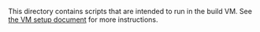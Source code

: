 This directory contains scripts that are intended to run in the build VM. See
[the VM setup document](../doc/vm-setup.md) for more instructions.
